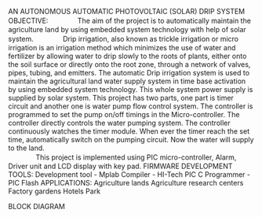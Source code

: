 AN AUTONOMOUS AUTOMATIC PHOTOVOLTAIC (SOLAR) DRIP SYSTEM
OBJECTIVE:
　　　　The aim of the project is to automatically maintain the agriculture land by using embedded system technology with help of solar system.
　　　　Drip irrigation, also known as trickle irrigation or micro irrigation is an irrigation method which minimizes the use of water and fertilizer by allowing water to drip slowly to the roots of plants, either onto the soil surface or directly onto the root zone, through a network of valves, pipes, tubing, and emitters.
	The automatic Drip irrigation system is used to maintain the agricultural land water supply system in time base activation by using embedded system technology. This whole system power supply is supplied by solar system. This project has two parts, one part is timer circuit and another one is water pump flow control system. 
	The controller is programmed to set the pump on/off timings in the Micro-controller. The controller directly controls the water pumping system. The controller continuously watches the timer module. When ever the timer reach the set time, automatically switch on the pumping circuit. Now the water will supply to the land.         
　　　　This project is implemented using PIC micro-controller, Alarm, Driver unit and LCD display with key pad.
FIRMWARE DEVELOPMENT TOOLS:
Development tool - Mplab
Compiler - HI-Tech PIC C
Programmer - PIC Flash
APPLICATIONS:
Agriculture lands
Agriculture research centers
Factory gardens
Hotels
Park



BLOCK DIAGRAM


